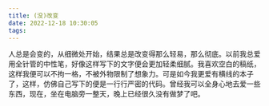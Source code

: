 ```yaml
---
title: (没)改变
date: 2022-12-18 10:30:05
tags:
---
```

人总是会变的，从细微处开始，结果总是改变得那么轻易，那么彻底。以前我总爱用全针管的中性笔，好像这样写下的文字便会更加轻柔细腻。我喜欢空白的稿纸，这样我便可以不拘一格，不被外物限制了想象力。可是如今我更爱有横线的本子了，这样，仿佛自己写下的便是一行行严密的代码。曾经我可以全身心地去爱一些东西，现在，坐在电脑旁一整天，晚上已经很久没有做梦了吧。

